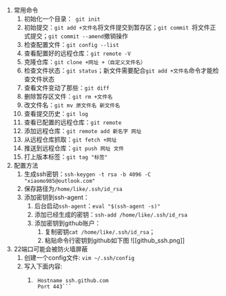 1. 常用命令
	1. 初始化一个目录：` git init`
	2. 初始提交：`git add +文件名`将文件提交到暂存区；`git commit `将文件正式提交；`git commit --amend`撤销操作
	3. 检查配置文件：`git config --list`
	4. 查看配置好的远程仓库：`git remote -V`
	5. 克隆仓库：`git clone +网址 +（自定义文件名）`
	6. 检查文件状态：`git status`；新文件需要配合`git add +文件名`命令才能检查文件状态
	7. 查看文件变动了那些：`git diff`
	8. 删除暂存区文件：`git rm +文件名`
	9. 改文件名：`git mv 原文件名 新文件名`
	10. 查看提交历史：`git log`
	11. 查看已配置的远程仓库：`git remote`
	12. 添加远程仓库：`git remote add 新名字 网址`
	13. 从远程仓库抓取：`git fetch +网址`
	14. 推送到远程仓库：`git push 网址 文件`
	15. 打上版本标签：`git tag "标签"`
2. 配置方法
	1. 生成ssh密钥：`ssh-keygen -t rsa -b 4096 -C "xiaomo985@outlook.com"`
	2. 保存路径为`/home/like/.ssh/id_rsa`
	3. 添加密钥到ssh-agent：
		1. 后台启动`ssh-agent`：`eval "$(ssh-agent -s)"`
		2. 添加已经生成的密钥：`ssh-add /home/like/.ssh/id_rsa`
		3. 添加密钥到github账户：
			1. 复制密钥`cat /home/like/.ssh/id_rsa`；
			2. 粘贴命令行密钥到github如下图
				![[github_ssh.png]]	
3. 22端口可能会被防火墙屏蔽
	1. 创建一个config文件: `vim ~/.ssh/config`
	2. 写入下面内容:
		1. ```Host github.com
			Hostname ssh.github.com
			Port 443```
		